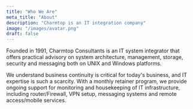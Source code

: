 ```yaml
---
title: "Who We Are"
meta_title: "About"
description: "Charmtop is an IT integration company"
image: "/images/avatar.png"
draft: false
---
```


<!-- about content -->

Founded in 1991, Charmtop Consultants is an IT system integrator that offers practical advisory on system architecture, management, storage, security and messaging both on UNIX and Windows platforms. 

We understand business continuity is critical for today's business, and IT expertise is such a scarcity. With a monthly retainer program, we provide ongoing support for monitoring and housekeeping of IT infrastructure, including router/Firewall, VPN setup, messaging systems and remote access/mobile services.

